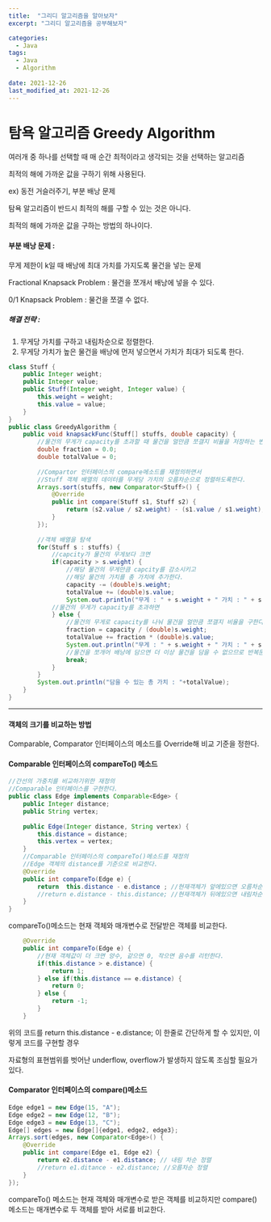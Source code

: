 ```yaml
---
title:  "그리디 알고리즘을 알아보자"
excerpt: "그리디 알고리즘을 공부해보자"

categories:
  - Java
tags:
  - Java
  - Algorithm
 
date: 2021-12-26
last_modified_at: 2021-12-26
---
```


# 탐욕 알고리즘 Greedy Algorithm

여러개 중 하나를 선택할 때 매 순간 최적이라고 생각되는 것을 선택하는 알고리즘

최적의 해에 가까운 값을 구하기 위해 사용된다.

ex) 동전 거슬러주기, 부분 배낭 문제



탐욕 알고리즘이 반드시 최적의 해를 구할 수 있는 것은 아니다.

최적의 해에 가까운 값을 구하는 방법의 하나이다.



#### 부분 배낭 문제 :

무게 제한이 k일 때 배낭에 최대 가치를 가지도록 물건을 넣는 문제

Fractional Knapsack Problem : 물건을 쪼개서 배낭에 넣을 수 있다.

0/1 Knapsack Problem : 물건을 쪼갤 수 없다.

##### 해결 전략 : 

1. 무게당 가치를 구하고 내림차순으로 정렬한다.
2. 무게당 가치가 높은 물건을 배낭에 먼저 넣으면서 가치가 최대가 되도록 한다. 



```java
class Stuff {
    public Integer weight;
    public Integer value;
    public Stuff(Integer weight, Integer value) {
        this.weight = weight;
        this.value = value;
    }
}
public class GreedyAlgorithm {
    public void knapsackFunc(Stuff[] stuffs, double capacity) {
        //물건의 무게가 capacity를 초과할 때 물건을 얼만큼 쪼갤지 비율을 저장하는 변수
        double fraction = 0.0;
        double totalValue = 0;
        
        //Compartor 인터페이스의 compare메소드를 재정의하면서 
        //Stuff 객체 배열의 데이터를 무게당 가치의 오름차순으로 정렬하도록한다.
        Arrays.sort(stuffs, new Comparator<Stuff>() {
            @Override 
            public int compare(Stuff s1, Stuff s2) {
                return (s2.value / s2.weight) - (s1.value / s1.weight);
            }
        });
        
        //객체 배열을 탐색
        for(Stuff s : stuffs) {
            //capcity가 물건의 무게보다 크면 
            if(capacity > s.weight) {
                //해당 물건의 무게만큼 capcity를 감소시키고 
                //해당 물건의 가치를 총 가치에 추가한다.
                capacity -= (double)s.weight;
                totalValue += (double)s.value;
                System.out.println("무게 : " + s.weight + " 가치 : " + s.value);
            //물건의 무게가 capacity를 초과하면
            } else {
                //물건의 무게로 capacity를 나눠 물건을 얼만큼 쪼갤지 비율을 구한다.
                fraction = capacity / (double)s.weight;
                totalValue += fraction * (double)s.value;
                System.out.println("무게 : " + s.weight + " 가치 : " + s.value + "비율 : "+ fraction);
                //물건을 쪼개어 배낭에 담으면 더 이상 물건을 담을 수 없으므로 반복문을 탈출한다.
                break;
            }
        }
        System.out.println("담을 수 있는 총 가치 : "+totalValue);
    }
}
```


___

#### 객체의 크기를 비교하는 방법

Comparable, Comparator 인터페이스의 메소드를 Override해 비교 기준을 정한다.

#### Comparable 인터페이스의 compareTo() 메소드

```java
//간선의 가중치를 비교하기위한 재정의
//Comparable 인터페이스를 구현한다.
public class Edge implements Comparable<Edge> {
    public Integer distance;
    public String vertex;
    
    public Edge(Integer distance, String vertex) {
        this.distance = distance;
        this.vertex = vertex;
    }
    //Comparable 인터페이스의 compareTo()메소드를 재정의
    //Edge 객체의 distance를 기준으로 비교한다.
    @Override 
    public int compareTo(Edge e) {
        return  this.distance - e.distance ; //현재객체가 앞에있으면 오름차순 정렬
        //return e.distance - this.distance; //현재객체가 뒤에있으면 내림차순 정렬
    }
}
```

compareTo()메소드는 현재 객체와 매개변수로 전달받은 객체를 비교한다.

```java
    @Override 
    public int compareTo(Edge e) {
        //현재 객체값이 더 크면 양수, 같으면 0, 작으면 음수를 리턴한다.
        if(this.distance > e.distance) {
            return 1;
        } else if(this.distance == e.distance) {
            return 0;
        } else {
            return -1;
        }
    }
```

위의 코드를 return this.distance - e.distance; 이 한줄로 간단하게 할 수 있지만, 이렇게 코드를 구현할 경우 

자료형의 표현범위를 벗어난 underflow, overflow가 발생하지 않도록 조심할 필요가 있다.



#### Comparator 인터페이스의 compare()메소드

```java
Edge edge1 = new Edge(15, "A");
Edge edge2 = new Edge(12, "B");
Edge edge3 = new Edge(13, "C");
Edge[] edges = new Edge[]{edge1, edge2, edge3};
Arrays.sort(edges, new Comparator<Edge>() {
    @Override
    public int compare(Edge e1, Edge e2) {
        return e2.distance - e1.distance; // 내림 차순 정렬
        //return e1.ditance - e2.distance; //오름차순 정렬
    }
});
```

compareTo() 메소드는 현재 객체와 매개변수로 받은 객체를 비교하지만 compare() 메소드는 매개변수로 두 객체를 받아 서로를 비교한다.
